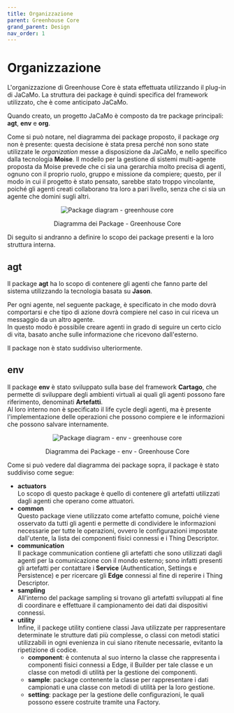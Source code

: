```yaml
---
title: Organizzazione
parent: Greenhouse Core
grand_parent: Design
nav_order: 1
---
```


# Organizzazione
L'organizzazione di Greenhouse Core è stata effettuata utilizzando il plug-in di JaCaMo. La struttura dei package è quindi specifica del framework utilizzato, che è come anticipato JaCaMo.

Quando creato, un progetto JaCaMo è composto da tre package principali: __agt__, __env__ e __org__.

Come si può notare, nel diagramma dei package proposto, il package _org_ non è presente: questa decisione è stata presa perché non sono state utilizzate le _organization_ messe a disposizione da JaCaMo, e nello specifico dalla tecnologia __Moise__. Il modello per la gestione di sistemi multi-agente proposta da Moise prevede che ci sia una gerarchia molto precisa di agenti, ognuno con il proprio ruolo, gruppo e missione da compiere; questo, per il modo in cui il progetto è stato pensato, sarebbe stato troppo vincolante, poiché gli agenti creati collaborano tra loro a pari livello, senza che ci sia un agente che domini sugli altri.

<div align="center">
<img src="https://images2.imgbox.com/b6/84/Tyx8fIsi_o.png" alt="Package diagram - greenhouse core">
<p align="center">Diagramma dei Package - Greenhouse Core</p>
</div>

Di seguito si andranno a definire lo scopo dei package presenti e la loro struttura interna.

## agt

Il package __agt__ ha lo scopo di contenere gli agenti che fanno parte del sistema utilizzando la tecnologia basata su __Jason__.

Per ogni agente, nel seguente package, è specificato in che modo dovrà comportarsi e che tipo di azione dovrà compiere nel caso in cui riceva un messaggio da un altro agente.  
In questo modo è possibile creare agenti in grado di seguire un certo ciclo di vita, basato anche sulle informazione che ricevono dall'esterno.

Il package non è stato suddiviso ulteriormente.

## env

Il package __env__ è stato sviluppato sulla base del framework __Cartago__, che permette di sviluppare degli ambienti virtuali ai quali gli agenti possono fare riferimento, denominati __Artefatti__.  
Al loro interno non è specificato il life cycle degli agenti, ma è presente l'implementazione delle operazioni che possono compiere e le informazioni che possono salvare internamente. 

<div align="center">
<img src="https://images2.imgbox.com/de/03/z9iRXy3A_o.png" alt="Package diagram - env - greenhouse core">
<p align="center">Diagramma dei Package - env - Greenhouse Core</p>
</div>

Come si può vedere dal diagramma dei package sopra, il package è stato suddiviso come segue:
- __actuators__  
  Lo scopo di questo package è quello di contenere gli artefatti utilizzati dagli agenti che operano come attuatori.
- __common__  
  Questo package viene utilizzato come artefatto comune, poiché viene osservato da tutti gli agenti e permette di condividere le informazioni necessarie per tutte le operazioni, ovvero le configurazioni impostate dall'utente, la lista dei componenti fisici connessi e i Thing Descriptor.
- __communication__  
  Il package communication contiene gli artefatti che sono utilizzati dagli agenti per la comunicazione con il mondo esterno; sono infatti presenti gli artefatti per contattare i __Service__ (Authentication, Settings e Persistence) e per ricercare gli __Edge__ connessi al fine di reperire i Thing Descriptor.
- __sampling__  
  All'interno del package sampling si trovano gli artefatti sviluppati al fine di coordinare e effettuare il campionamento dei dati dai dispositivi connessi.
- __utility__  
  Infine, il packege utility contiene classi Java utilizzate per rappresentare determinate le strutture dati più complesse, o classi con metodi statici utilizzabili in ogni evenienza in cui siano ritenute necessarie, evitanto la ripetizione di codice.
  - __component__: è contenuta al suo interno la classe che rappresenta i componenti fisici connessi a Edge, il Builder per tale classe e un classe con metodi di utilità per la gestione dei componenti.
  - __sample__: package contenente la classe per rappresentare i dati campionati e una classe con metodi di utilità per la loro gestione.
  - __setting__: package per la gestione delle configurazioni, le quali possono essere costruite tramite una Factory.